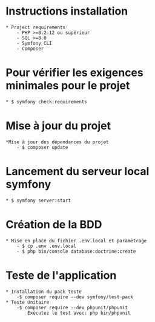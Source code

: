 # Instructions installation

    * Project requirements
        - PHP >=8.2.12 ou supérieur
        - SQL >=8.0
        - Symfony CLI
        - Composer

# Pour vérifier les exigences minimales pour le projet

    * $ symfony check:requirements

# Mise à jour du projet

    *Mise à jour des dépendances du projet
        - $ composer update

# Lancement du serveur local symfony

    * $ symfony server:start

# Création de la BDD

    * Mise en place du fichier .env.local et paramétrage
        - $ cp .env .env.local
        - $ php bin/console database:doctrine:create

# Teste de l'application

    * Installation du pack teste
        -$ composer require --dev symfony/test-pack
    * Teste Unitaire
        -$ composer require --dev phpunit/phpunit
            Exécutez le test avec: php bin/phpunit

